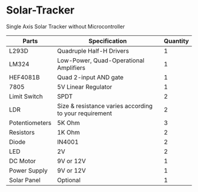 # Solar-Tracker
Single Axis Solar Tracker without Microcontroller


|Parts|Specification|Quantity|
|--|--|--|
|L293D|Quadruple Half-H Drivers|1|
|LM324|Low-Power, Quad-Operational Amplifiers|1|
|HEF4081B|Quad 2-input AND gate|1|
|7805|5V Linear Regulator|1|
|Limit Switch|SPDT|2|
|LDR|Size & resistance varies according to your requirement|2|
|Potentiometers|5K Ohm|3|
|Resistors|1K Ohm|2|
|Diode|IN4001|2|
|LED|2V|2|
|DC Motor|9V or 12V|1|
|Power Supply|9V or 12V|1|
|Solar Panel|Optional|1|
